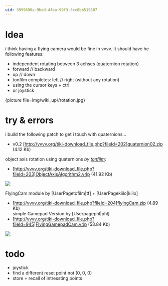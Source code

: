 ```yaml
---
uid: 3999690a-9bed-4fea-99f3-5cc8bb519587
---
```


# Idea

i think having a flying camera would be fine in vvvv. It should have he following features:  

* independent rotating between 3 achses (quaternion rotation)  
* forward // backward   
* up // down  
* tonfilm completes: left // right (without any rotation)  
* using the cursor keys + <shift> ctrl  
* or joystick  

{picture file=img/wiki_up//rotation.jpg}  

# try & errors
i build the following patch to get i touch with quaternions ..  
* v0.2 [http://vvvv.org/tiki-download_file.php?fileId=202]quaternion02.zip (4.12 Kb)</a>  

object axis rotation using quaternions *by <span class="user"><a href="https://vvvv.org/users/tonfilm" class="extURL" target="_blank">tonfilm</a></span>*:  
* [http://vvvv.org/tiki-download_file.php?fileId=203]ObjectAxisAlgorithm2.v4p (41.92 Kb)</a>  

![](~/img/objectaxisalgorithm0.jpg "")  

FlyingCam module by [UserPagetofilm|tf] + [UserPagekiilo|kiilo]  
* [http://vvvv.org/tiki-download_file.php?fileId=204]flyingCam.zip (4.89 Kb)</a>  
simple Gamepad Version by [Userpagephl|phl]  
* [http://vvvv.org/tiki-download_file.php?fileId=945]FlyingGamepadCam.v4p (53.84 Kb)</a>  

![](~/img/flyingcam.jpg "")  
# todo
* joystick  
* find a different reset point not (0, 0, 0)  
* store + recall of intressting points  
